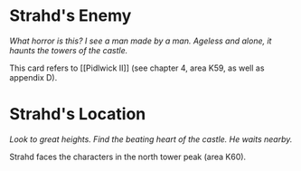 # Strahd's Enemy

*What horror is this? I see a man made by a man. Ageless and alone, it haunts the towers of the castle.*

This card refers to [[Pidlwick II]] (see chapter 4, area K59, as well as appendix D).

# Strahd's Location

*Look to great heights. Find the beating heart of the castle. He waits nearby.*

Strahd faces the characters in the north tower peak (area K60).